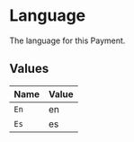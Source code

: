 # Language

The language for this Payment.


## Values

| Name  | Value |
| ----- | ----- |
| `En`  | en    |
| `Es`  | es    |